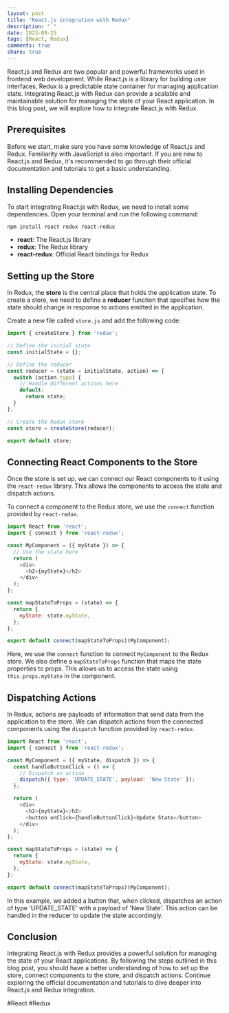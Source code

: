 ```yaml
---
layout: post
title: "React.js integration with Redux"
description: " "
date: 2023-09-25
tags: [React, Redux]
comments: true
share: true
---
```


React.js and Redux are two popular and powerful frameworks used in frontend web development. While React.js is a library for building user interfaces, Redux is a predictable state container for managing application state. Integrating React.js with Redux can provide a scalable and maintainable solution for managing the state of your React application. In this blog post, we will explore how to integrate React.js with Redux.

## Prerequisites

Before we start, make sure you have some knowledge of React.js and Redux. Familiarity with JavaScript is also important. If you are new to React.js and Redux, it's recommended to go through their official documentation and tutorials to get a basic understanding.

## Installing Dependencies

To start integrating React.js with Redux, we need to install some dependencies. Open your terminal and run the following command:

```bash
npm install react redux react-redux
```

- **react**: The React.js library
- **redux**: The Redux library
- **react-redux**: Official React bindings for Redux

## Setting up the Store

In Redux, the **store** is the central place that holds the application state. To create a store, we need to define a **reducer** function that specifies how the state should change in response to actions emitted in the application.

Create a new file called `store.js` and add the following code:

```javascript
import { createStore } from 'redux';

// Define the initial state
const initialState = {};

// Define the reducer
const reducer = (state = initialState, action) => {
  switch (action.type) {
    // Handle different actions here
    default:
      return state;
  }
};

// Create the Redux store
const store = createStore(reducer);

export default store;
```

## Connecting React Components to the Store

Once the store is set up, we can connect our React components to it using the `react-redux` library. This allows the components to access the state and dispatch actions.

To connect a component to the Redux store, we use the `connect` function provided by `react-redux`.

```javascript
import React from 'react';
import { connect } from 'react-redux';

const MyComponent = ({ myState }) => {
  // Use the state here
  return (
    <div>
      <h2>{myState}</h2>
    </div>
  );
};

const mapStateToProps = (state) => {
  return {
    myState: state.myState,
  };
};

export default connect(mapStateToProps)(MyComponent);
```

Here, we use the `connect` function to connect `MyComponent` to the Redux store. We also define a `mapStateToProps` function that maps the state properties to props. This allows us to access the state using `this.props.myState` in the component.

## Dispatching Actions

In Redux, actions are payloads of information that send data from the application to the store. We can dispatch actions from the connected components using the `dispatch` function provided by `react-redux`.

```javascript
import React from 'react';
import { connect } from 'react-redux';

const MyComponent = ({ myState, dispatch }) => {
  const handleButtonClick = () => {
    // Dispatch an action
    dispatch({ type: 'UPDATE_STATE', payload: 'New State' });
  };

  return (
    <div>
      <h2>{myState}</h2>
      <button onClick={handleButtonClick}>Update State</button>
    </div>
  );
};

const mapStateToProps = (state) => {
  return {
    myState: state.myState,
  };
};

export default connect(mapStateToProps)(MyComponent);
```

In this example, we added a button that, when clicked, dispatches an action of type 'UPDATE_STATE' with a payload of 'New State'. This action can be handled in the reducer to update the state accordingly.

## Conclusion

Integrating React.js with Redux provides a powerful solution for managing the state of your React applications. By following the steps outlined in this blog post, you should have a better understanding of how to set up the store, connect components to the store, and dispatch actions. Continue exploring the official documentation and tutorials to dive deeper into React.js and Redux integration.

#React #Redux